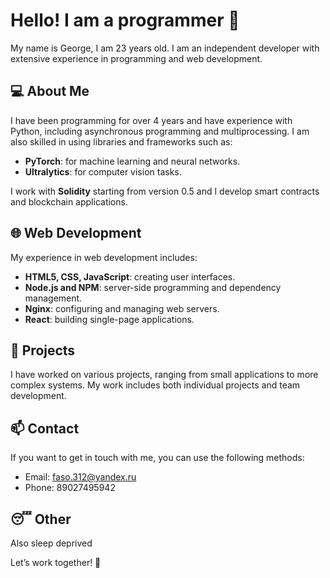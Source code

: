 
# Hello! I am a programmer 🌟

My name is George, I am 23 years old. I am an independent developer with extensive experience in programming and web development.

## 💻 About Me

I have been programming for over 4 years and have experience with Python, including asynchronous programming and multiprocessing. I am also skilled in using libraries and frameworks such as:

- **PyTorch**: for machine learning and neural networks.
- **Ultralytics**: for computer vision tasks.

I work with **Solidity** starting from version 0.5 and I develop smart contracts and blockchain applications.

## 🌐 Web Development

My experience in web development includes:

- **HTML5, CSS, JavaScript**: creating user interfaces.
- **Node.js and NPM**: server-side programming and dependency management.
- **Nginx**: configuring and managing web servers.
- **React**: building single-page applications.

## 🚀 Projects

I have worked on various projects, ranging from small applications to more complex systems. My work includes both individual projects and team development.

## 📫 Contact

If you want to get in touch with me, you can use the following methods:

- Email: [faso.312@yandex.ru](mailto:faso.312@yandex.ru)
- Phone: 89027495942

## 😴 Other

Also sleep deprived

Let’s work together! 🚀
